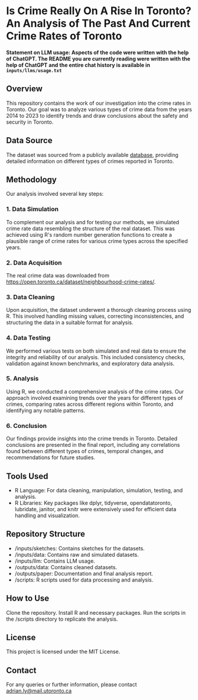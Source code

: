 # Is Crime Really On A Rise In Toronto? An Analysis of The Past And Current Crime Rates of Toronto

**Statement on LLM usage: Aspects of the code were written with the help of ChatGPT. The README you are currently reading were written with the help of ChatGPT and the entire chat history is available in `inputs/llms/usage.txt`**

## Overview
This repository contains the work of our investigation into the crime rates in Toronto. Our goal was to analyze various types of crime data from the years 2014 to 2023 to identify trends and draw conclusions about the safety and security in Toronto.

## Data Source
The dataset was sourced from a publicly available [database](https://open.toronto.ca/dataset/neighbourhood-crime-rates/), providing detailed information on different types of crimes reported in Toronto.

## Methodology
Our analysis involved several key steps:

### 1. Data Simulation
To complement our analysis and for testing our methods, we simulated crime rate data resembling the structure of the real dataset. This was achieved using R's random number generation functions to create a plausible range of crime rates for various crime types across the specified years.

### 2. Data Acquisition
The real crime data was downloaded from https://open.toronto.ca/dataset/neighbourhood-crime-rates/.

### 3. Data Cleaning
Upon acquisition, the dataset underwent a thorough cleaning process using R. This involved handling missing values, correcting inconsistencies, and structuring the data in a suitable format for analysis.
### 4. Data Testing
We performed various tests on both simulated and real data to ensure the integrity and reliability of our analysis. This included consistency checks, validation against known benchmarks, and exploratory data analysis.
### 5. Analysis
Using R, we conducted a comprehensive analysis of the crime rates. Our approach involved examining trends over the years for different types of crimes, comparing rates across different regions within Toronto, and identifying any notable patterns.
### 6. Conclusion
Our findings provide insights into the crime trends in Toronto. Detailed conclusions are presented in the final report, including any correlations found between different types of crimes, temporal changes, and recommendations for future studies.
## Tools Used
* R Language: For data cleaning, manipulation, simulation, testing, and analysis.
* R Libraries: Key packages like dplyr, tidyverse, opendatatoronto, lubridate, janitor, and knitr were extensively used for efficient data handling and visualization.
## Repository Structure
* /inputs/sketches: Contains sketches for the datasets.
* /inputs/data: Contains raw and simulated datasets.
* /inputs/llm: Contains LLM usage.
* /outputs/data: Contains cleaned datasets.
* /outputs/paper: Documentation and final analysis report.
* /scripts: R scripts used for data processing and analysis.

## How to Use
Clone the repository.
Install R and necessary packages.
Run the scripts in the /scripts directory to replicate the analysis.

## License
This project is licensed under the MIT License.

## Contact
For any queries or further information, please contact adrian.ly@mail.utoronto.ca

